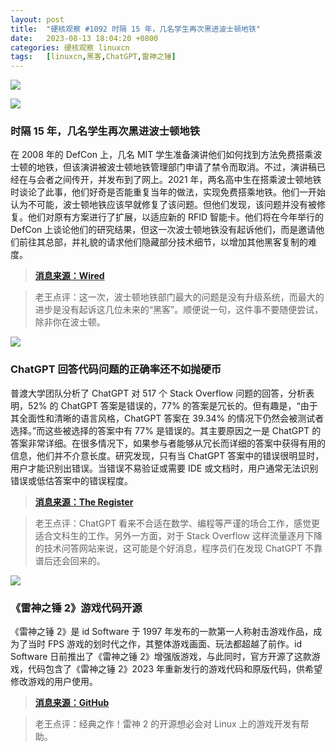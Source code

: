 ```yaml
---
layout: post
title:	"硬核观察 #1092 时隔 15 年，几名学生再次黑进波士顿地铁"
date:	2023-08-13 18:04:20 +0800 
categories:	硬核观察 linuxcn 
tags:	[linuxcn,黑客,ChatGPT,雷神之锤]
---
```



![](/Asserts/Images//attachment/album/202308/13/175957ers7swxx9i5rrs7e.jpg)


![](/Asserts/Images//attachment/album/202308/13/180011bzo1f1fx4f46sf49.jpg)


### 时隔 15 年，几名学生再次黑进波士顿地铁


在 2008 年的 DefCon 上，几名 MIT 学生准备演讲他们如何找到方法免费搭乘波士顿的地铁，但该演讲被波士顿地铁管理部门申请了禁令而取消。不过，演讲稿已经在与会者之间传开，并发布到了网上。2021 年，两名高中生在搭乘波士顿地铁时谈论了此事，他们好奇是否能重复当年的做法，实现免费搭乘地铁。他们一开始认为不可能，波士顿地铁应该早就修复了该问题。但他们发现，该问题并没有被修复。他们对原有方案进行了扩展，以适应新的 RFID 智能卡。他们将在今年举行的 DefCon 上谈论他们的研究结果，但这一次波士顿地铁没有起诉他们，而是邀请他们前往其总部，并礼貌的请求他们隐藏部分技术细节，以增加其他黑客复制的难度。



> 
> **[消息来源：Wired](https://www.wired.com/story/mtba-charliecard-hack-defcon-2023/)**
> 
> 
> 



> 
> 老王点评：这一次，波士顿地铁部门最大的问题是没有升级系统，而最大的进步是没有起诉这几位未来的“黑客”。顺便说一句，这件事不要随便尝试，除非你在波士顿。
> 
> 
> 


![](/Asserts/Images//attachment/album/202308/13/180025jp6tzltepetpp0k6.jpg)


### ChatGPT 回答代码问题的正确率还不如抛硬币


普渡大学团队分析了 ChatGPT 对 517 个 Stack Overflow 问题的回答，分析表明，52% 的 ChatGPT 答案是错误的，77% 的答案是冗长的。但有趣是，“由于其全面性和清晰的语言风格，ChatGPT 答案在 39.34% 的情况下仍然会被测试者选择。”而这些被选择的答案中有 77% 是错误的。其主要原因之一是 ChatGPT 的答案非常详细。在很多情况下，如果参与者能够从冗长而详细的答案中获得有用的信息，他们并不介意长度。研究发现，只有当 ChatGPT 答案中的错误很明显时，用户才能识别出错误。当错误不易验证或需要 IDE 或文档时，用户通常无法识别错误或低估答案中的错误程度。



> 
> **[消息来源：The Register](https://www.theregister.com/2023/08/07/chatgpt_stack_overflow_ai/)**
> 
> 
> 



> 
> 老王点评：ChatGPT 看来不合适在数学、编程等严谨的场合工作，感觉更适合文科生的工作。另外一方面，对于 Stack Overflow 这样流量逐月下降的技术问答网站来说，这可能是个好消息，程序员们在发现 ChatGPT 不靠谱后还会回来的。
> 
> 
> 


![](/Asserts/Images//attachment/album/202308/13/180227jdjm2yl3jasmmyzd.jpg)


### 《雷神之锤 2》游戏代码开源


《雷神之锤 2》是 id Software 于 1997 年发布的一款第一人称射击游戏作品，成为了当时 FPS 游戏的划时代之作，其整体游戏画面、玩法都超越了前作。id Software 日前推出了《雷神之锤 2》增强版游戏，与此同时，官方开源了这款游戏，代码包含了《雷神之锤 2》2023 年重新发行的游戏代码和原版代码，供希望修改游戏的用户使用。



> 
> **[消息来源：GitHub](https://github.com/id-Software/quake2-rerelease-dll)**
> 
> 
> 



> 
> 老王点评：经典之作！雷神 2 的开源想必会对 Linux 上的游戏开发有帮助。
> 
> 
>
